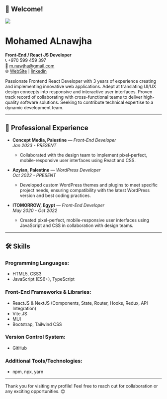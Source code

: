 ## 👋 **Welcome!**
![](https://nawjha.netlify.app/assets/images/logo.png)
# Mohamed ALnawjha

**Front-End / React JS Developer**  
📞 +970 599 459 397  
📧 [m.nawjha@gmail.com](mailto:m.nawjha@gmail.com)  
🌐 [WebSite](https://github.com/M-NAWJHA) | [linkedin](https://www.linkedin.com/in/m-nwajha)  



Passionate Frontend React Developer with 3 years of experience creating and implementing innovative web applications. Adept at translating UI/UX design concepts into responsive and interactive user interfaces. Proven track record of collaborating with cross-functional teams to deliver high-quality software solutions. Seeking to contribute technical expertise to a dynamic development team.

---

## 💼 **Professional Experience**

- **Concept Media, Palestine** — *Front-End Developer*  
  *Jan 2023 - PRESENT*  
  - Collaborated with the design team to implement pixel-perfect, mobile-responsive user interfaces using React and CSS.

- **Azyian, Palestine** — *WordPress Developer*  
  *Oct 2022 - PRESENT*  
  - Developed custom WordPress themes and plugins to meet specific project needs, ensuring compatibility with the latest WordPress version and best coding practices.

- **ITOMORROW, Egypt** — *Front-End Developer*  
  *May 2020 - Oct 2022*  
  - Created pixel-perfect, mobile-responsive user interfaces using JavaScript and CSS in collaboration with design teams.

---

## 🛠️ **Skills**

### Programming Languages:
- HTML5, CSS3  
- JavaScript (ES6+), TypeScript  

### Front-End Frameworks & Libraries:
- ReactJS & NextJS (Components, State, Router, Hooks, Redux, API Integration)  
- Vite.JS
- MUI
- Bootstrap, Tailwind CSS  

### Version Control System:
- GitHub  

### Additional Tools/Technologies:
- npm, npx, yarn  


---

Thank you for visiting my profile! Feel free to reach out for collaboration or any exciting opportunities. 😊

